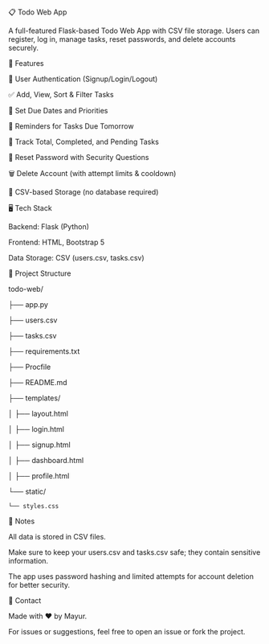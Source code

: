 📋 Todo Web App

A full-featured Flask-based Todo Web App with CSV file storage. Users can register, log in, manage tasks, reset passwords, and delete accounts securely.


🌟 Features

🔐 User Authentication (Signup/Login/Logout)

✅ Add, View, Sort & Filter Tasks

📅 Set Due Dates and Priorities

🔔 Reminders for Tasks Due Tomorrow

🎯 Track Total, Completed, and Pending Tasks

🔄 Reset Password with Security Questions

🗑️ Delete Account (with attempt limits & cooldown)

📁 CSV-based Storage (no database required)




🖥️ Tech Stack

Backend: Flask (Python)

Frontend: HTML, Bootstrap 5

Data Storage: CSV (users.csv, tasks.csv)




📂 Project Structure

todo-web/

├── app.py

├── users.csv

├── tasks.csv

├── requirements.txt

├── Procfile

├── README.md

├── templates/

│   ├── layout.html

│   ├── login.html

│   ├── signup.html

│   ├── dashboard.html

│   ├── profile.html

└── static/

    └── styles.css





📌 Notes

All data is stored in CSV files.

Make sure to keep your users.csv and tasks.csv safe; they contain sensitive information.

The app uses password hashing and limited attempts for account deletion for better security.




📧 Contact

Made with ❤️ by Mayur.

For issues or suggestions, feel free to open an issue or fork the project.

